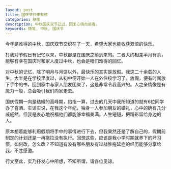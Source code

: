 ```yaml
---
layout: post
title: 国庆节归来有感
categories: 随笔
description: 中秋国庆双节已过，回复心情向前看。
keywords: 随笔, 中秋, 国庆节
---
```


今年是难得的中秋，国庆双节交织在了一天，希望大家也能收获双倍的快乐。

打我对节假日有记忆以来，中秋都是在国庆之前到来的。二者大约相差半月有余，能够有幸在国庆时和家人度过中秋，也会是咱们难得的回忆。

对中秋的记忆，除了明月与月饼以外，最快乐的其实是放假。我这二十余载的人生，大半是在学校里度过，从初中便开始一人在外住校学习了。放假，便有时间放下手中的书，回到家中与家人朋友团聚了，这是非常令我高兴的。人之亲情像是有魔力一般，总会吸引我们向家走去。

国庆假期一向是结婚的高峰期，掐指一算，过去的几天中我所知道的就有6位同学办了喜酒。实话实说，在我这个年纪，独身一人参加朋友的婚礼，心中的确有几分戚戚然。但我是衷心地祝福他们都能够幸福美满。人生短短，把精彩留给身边的人。

原本想着能够利用假期将手中的事情进行下去，但我果然还是了解自己的，假期前制定的计划还是一再拖拉没有执行。回想这些，应该是我小学时期就养下的坏习惯，如何改，怎么改？不知道有没有哪些朋友有过战胜拖延症的经历能够分享给我，不胜感激。

行文至此，实乃抒发心中所想，不知所谓，请各位见谅。